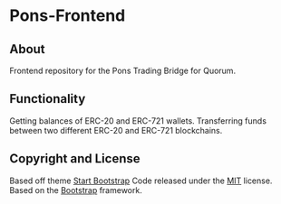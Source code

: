 # Pons-Frontend

## About

Frontend repository for the Pons Trading Bridge for Quorum.

## Functionality
Getting balances of ERC-20 and ERC-721 wallets.
Transferring funds between two different ERC-20 and ERC-721 blockchains.


## Copyright and License
Based off theme [Start Bootstrap](https://startbootstrap.com)
Code released under the [MIT](https://github.com/BlackrockDigital/startbootstrap-grayscale/blob/gh-pages/LICENSE) license.
Based on the [Bootstrap](http://getbootstrap.com/) framework.
